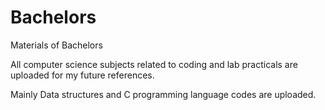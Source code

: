 # Bachelors
Materials of Bachelors

All computer science subjects related to coding and lab practicals are uploaded for my future references.

Mainly Data structures and C programming language codes are uploaded.

